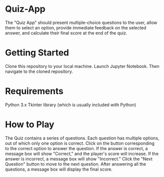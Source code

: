 # Quiz-App
The "Quiz App" should present multiple-choice questions to the user, allow them to select an option, provide immediate feedback on the selected answer, and calculate their final score at the end of the quiz.
# Getting Started
Clone this repository to your local machine.
Launch Jupyter Notebook.
Then navigate to the cloned repository.
# Requirements
Python 3.x
Tkinter library (which is usually included with Python)
# How to Play
The Quiz contains a series of questions.
Each question has multiple options, out of which only one option is correct.
Click on the button corresponding to the correct option to answer the question.
If the answer is correct, a message box will show "Correct," and the player's score will increase.
If the answer is incorrect, a message box will show "Incorrect."
Click the "Next Question" button to move to the next question.
After answering all the questions, a message box will display the final score.
